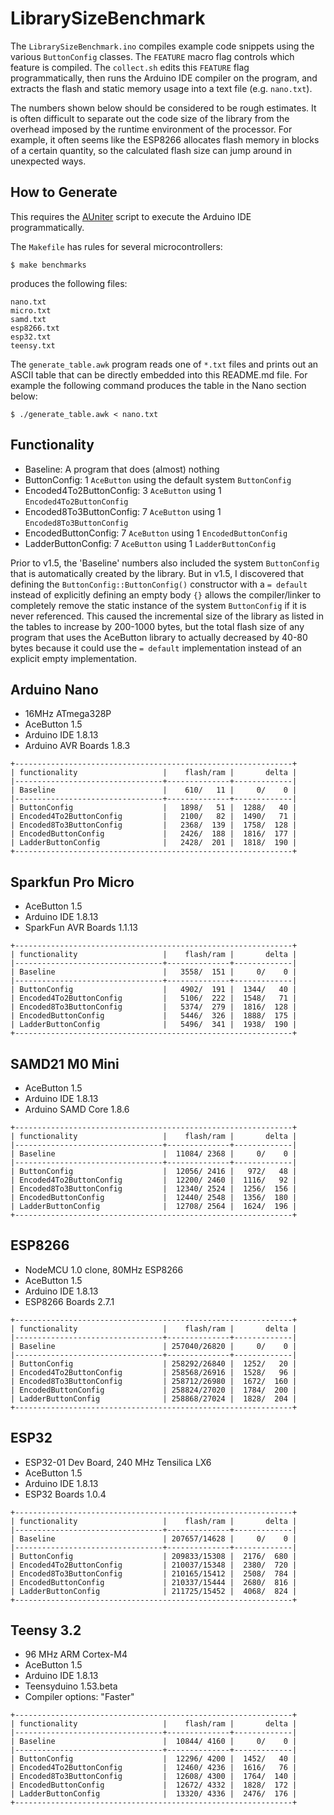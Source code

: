 # LibrarySizeBenchmark

The `LibrarySizeBenchmark.ino` compiles example code snippets using the various
`ButtonConfig` classes. The `FEATURE` macro flag controls which feature is
compiled. The `collect.sh` edits this `FEATURE` flag programmatically, then runs
the Arduino IDE compiler on the program, and extracts the flash and static
memory usage into a text file (e.g. `nano.txt`).

The numbers shown below should be considered to be rough estimates. It is often
difficult to separate out the code size of the library from the overhead imposed
by the runtime environment of the processor. For example, it often seems like
the ESP8266 allocates flash memory in blocks of a certain quantity, so the
calculated flash size can jump around in unexpected ways.

## How to Generate

This requires the [AUniter](https://github.com/bxparks/AUniter) script
to execute the Arduino IDE programmatically.

The `Makefile` has rules for several microcontrollers:

```
$ make benchmarks
```
produces the following files:

```
nano.txt
micro.txt
samd.txt
esp8266.txt
esp32.txt
teensy.txt
```

The `generate_table.awk` program reads one of `*.txt` files and prints out an
ASCII table that can be directly embedded into this README.md file. For example
the following command produces the table in the Nano section below:

```
$ ./generate_table.awk < nano.txt
```

## Functionality

* Baseline: A program that does (almost) nothing
* ButtonConfig: 1 `AceButton` using the default system `ButtonConfig`
* Encoded4To2ButtonConfig: 3 `AceButton` using 1 `Encoded4To2ButtonConfig`
* Encoded8To3ButtonConfig: 7 `AceButton` using 1 `Encoded8To3ButtonConfig`
* EncodedButtonConfig: 7 `AceButton` using 1 `EncodedButtonConfig`
* LadderButtonConfig: 7 `AceButton` using 1 `LadderButtonConfig`

Prior to v1.5, the 'Baseline' numbers also included the system `ButtonConfig`
that is automatically created by the library. But in v1.5, I discovered that
defining the `ButtonConfig::ButtonConfig()` constructor with a `= default`
instead of explicitly defining an empty body `{}` allows the compiler/linker to
completely remove the static instance of the system `ButtonConfig` if it is
never referenced. This caused the incremental size of the library as listed in
the tables to increase by 200-1000 bytes, but the total flash size of any
program that uses the AceButton library to actually decreased by 40-80 bytes
because it could use the `= default` implementation instead of an explicit empty
implementation.

## Arduino Nano

* 16MHz ATmega328P
* AceButton 1.5
* Arduino IDE 1.8.13
* Arduino AVR Boards 1.8.3

```
+--------------------------------------------------------------+
| functionality                   |    flash/ram |       delta |
|---------------------------------+--------------+-------------|
| Baseline                        |    610/   11 |     0/    0 |
|---------------------------------+--------------+-------------|
| ButtonConfig                    |   1898/   51 |  1288/   40 |
| Encoded4To2ButtonConfig         |   2100/   82 |  1490/   71 |
| Encoded8To3ButtonConfig         |   2368/  139 |  1758/  128 |
| EncodedButtonConfig             |   2426/  188 |  1816/  177 |
| LadderButtonConfig              |   2428/  201 |  1818/  190 |
+--------------------------------------------------------------+
```

## Sparkfun Pro Micro

* AceButton 1.5
* Arduino IDE 1.8.13
* SparkFun AVR Boards 1.1.13

```
+--------------------------------------------------------------+
| functionality                   |    flash/ram |       delta |
|---------------------------------+--------------+-------------|
| Baseline                        |   3558/  151 |     0/    0 |
|---------------------------------+--------------+-------------|
| ButtonConfig                    |   4902/  191 |  1344/   40 |
| Encoded4To2ButtonConfig         |   5106/  222 |  1548/   71 |
| Encoded8To3ButtonConfig         |   5374/  279 |  1816/  128 |
| EncodedButtonConfig             |   5446/  326 |  1888/  175 |
| LadderButtonConfig              |   5496/  341 |  1938/  190 |
+--------------------------------------------------------------+
```

## SAMD21 M0 Mini

* AceButton 1.5
* Arduino IDE 1.8.13
* Arduino SAMD Core 1.8.6

```
+--------------------------------------------------------------+
| functionality                   |    flash/ram |       delta |
|---------------------------------+--------------+-------------|
| Baseline                        |  11084/ 2368 |     0/    0 |
|---------------------------------+--------------+-------------|
| ButtonConfig                    |  12056/ 2416 |   972/   48 |
| Encoded4To2ButtonConfig         |  12200/ 2460 |  1116/   92 |
| Encoded8To3ButtonConfig         |  12340/ 2524 |  1256/  156 |
| EncodedButtonConfig             |  12440/ 2548 |  1356/  180 |
| LadderButtonConfig              |  12708/ 2564 |  1624/  196 |
+--------------------------------------------------------------+
```

## ESP8266

* NodeMCU 1.0 clone, 80MHz ESP8266
* AceButton 1.5
* Arduino IDE 1.8.13
* ESP8266 Boards 2.7.1

```
+--------------------------------------------------------------+
| functionality                   |    flash/ram |       delta |
|---------------------------------+--------------+-------------|
| Baseline                        | 257040/26820 |     0/    0 |
|---------------------------------+--------------+-------------|
| ButtonConfig                    | 258292/26840 |  1252/   20 |
| Encoded4To2ButtonConfig         | 258568/26916 |  1528/   96 |
| Encoded8To3ButtonConfig         | 258712/26980 |  1672/  160 |
| EncodedButtonConfig             | 258824/27020 |  1784/  200 |
| LadderButtonConfig              | 258868/27024 |  1828/  204 |
+--------------------------------------------------------------+
```

## ESP32

* ESP32-01 Dev Board, 240 MHz Tensilica LX6
* AceButton 1.5
* Arduino IDE 1.8.13
* ESP32 Boards 1.0.4

```
+--------------------------------------------------------------+
| functionality                   |    flash/ram |       delta |
|---------------------------------+--------------+-------------|
| Baseline                        | 207657/14628 |     0/    0 |
|---------------------------------+--------------+-------------|
| ButtonConfig                    | 209833/15308 |  2176/  680 |
| Encoded4To2ButtonConfig         | 210037/15348 |  2380/  720 |
| Encoded8To3ButtonConfig         | 210165/15412 |  2508/  784 |
| EncodedButtonConfig             | 210337/15444 |  2680/  816 |
| LadderButtonConfig              | 211725/15452 |  4068/  824 |
+--------------------------------------------------------------+
```

## Teensy 3.2

* 96 MHz ARM Cortex-M4
* AceButton 1.5
* Arduino IDE 1.8.13
* Teensyduino 1.53.beta
* Compiler options: "Faster"

```
+--------------------------------------------------------------+
| functionality                   |    flash/ram |       delta |
|---------------------------------+--------------+-------------|
| Baseline                        |  10844/ 4160 |     0/    0 |
|---------------------------------+--------------+-------------|
| ButtonConfig                    |  12296/ 4200 |  1452/   40 |
| Encoded4To2ButtonConfig         |  12460/ 4236 |  1616/   76 |
| Encoded8To3ButtonConfig         |  12608/ 4300 |  1764/  140 |
| EncodedButtonConfig             |  12672/ 4332 |  1828/  172 |
| LadderButtonConfig              |  13320/ 4336 |  2476/  176 |
+--------------------------------------------------------------+
```
